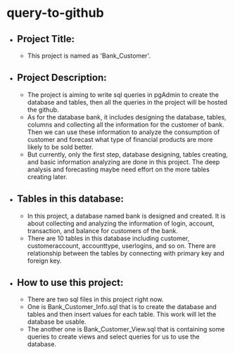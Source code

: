 # query-to-github
* ## Project Title: 
   - This project is named as 'Bank_Customer'.
* ## Project Description:
   - The project is aiming to write sql queries in pgAdmin to create the database and tables, then all the queries in the project will be hosted the github.
   - As for the database bank, it includes designing the database, tables, columns and collecting all the information for the customer of bank. Then we can use these information to analyze the consumption of customer and forecast what type of financial products are more likely to be sold better.
   - But currently, only the first step, database designing, tables creating, and basic information analyzing are done in this project. The deep analysis and forecasting maybe need effort on the more tables creating later.
* ## Tables in this database:
   - In this project, a database named bank is designed and created. It is about collecting and analyzing the information of login, account, transaction, and balance for customers of the bank.
   - There are 10 tables in this database including customer, customeraccount, accounttype, userlogins, and so on. There are relationship between the tables by connecting with primary key and foreign key.
* ## How to use this project:
   - There are two sql files in this project right now.
   - One is Bank_Customer_Info.sql that is to create the database and tables and then insert values for each table. This work will let the database be usable.
   - The another one is Bank_Customer_View.sql that is containing some queries to create views and select queries for us to use the database.
